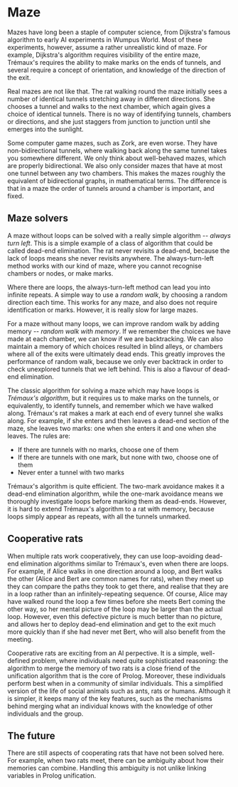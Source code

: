 # Maze

Mazes have long been a staple of computer science, from Dijkstra's famous algorithm to early AI experiments in Wumpus World. Most of these experiments, however, assume a rather unrealistic kind of maze. For example, Dijkstra's algorithm requires visibility of the entire maze, Trémaux's requires the ability to make marks on the ends of tunnels, and several require a concept of orientation, and knowledge of the direction of the exit.

Real mazes are not like that. The rat walking round the maze initially sees a number of identical tunnels stretching away in different directions. She chooses a tunnel and walks to the next chamber, which again gives a choice of identical tunnels. There is no way of identifying tunnels, chambers or directions, and she just staggers from junction to junction until she emerges into the sunlight.

Some computer game mazes, such as Zork, are even worse. They have non-bidirectional tunnels, where walking back along the same tunnel takes you somewhere different. We only think about well-behaved mazes, which are properly bidirectional. We also only consider mazes that have at most one tunnel between any two chambers. This makes the mazes roughly the equivalent of bidirectional graphs, in mathematical terms. The difference is that in a maze the order of tunnels around a chamber is important, and fixed.

## Maze solvers

A maze without loops can be solved with a really simple algorithm -- _always turn left_. This is a simple example of a class of algorithm that could be called dead-end elimination. The rat never revisits a dead-end, because the lack of loops means she never revisits anywhere. The always-turn-left method works with our kind of maze, where you cannot recognise chambers or nodes, or make marks.

Where there are loops, the always-turn-left method can lead you into infinite repeats. A simple way to use a _random walk_, by choosing a random direction each time. This works for any maze, and also does not require identification or marks. However, it is really slow for large mazes.

For a maze without many loops, we can improve random walk by adding memory -- _random walk with memory_. If we remember the choices we have made at each chamber, we can know if we are backtracking. We can also maintain a memory of which choices resulted in blind alleys, or chambers where all of the exits were ultimately dead ends. This greatly improves the performance of random walk, because we only ever backtrack in order to check unexplored tunnels that we left behind. This is also a flavour of dead-end elimination.

The classic algorithm for solving a maze which may have loops is _Trémaux's algorithm_, but it requires us to make marks on the tunnels, or equivalently, to identify tunnels, and remember which we have walked along. Trémaux's rat makes a mark at each end of every tunnel she walks along. For example, if she enters and then leaves a dead-end section of the maze, she leaves two marks: one when she enters it and one when she leaves. The rules are:

* If there are tunnels with no marks, choose one of them
* If there are tunnels with one mark, but none with two, choose one of them
* Never enter a tunnel with two marks

Trémaux's algorithm is quite efficient. The two-mark avoidance makes it a dead-end elimination algorithm, while the one-mark avoidance means we thoroughly investigate loops before marking them as dead-ends. However, it is hard to extend Trémaux's algorithm to a rat with memory, because loops simply appear as repeats, with all the tunnels unmarked.

## Cooperative rats

When multiple rats work cooperatively, they can use loop-avoiding dead-end elimination algorithms similar to Trémaux's, even when there are loops. For example, if Alice walks in one direction around a loop, and Bert walks the other (Alice and Bert are common names for rats), when they meet up they can compare the paths they took to get there, and realise that they are in a loop rather than an infinitely-repeating sequence. Of course, Alice may have walked round the loop a few times before she meets Bert coming the other way, so her mental picture of the loop may be larger than the actual loop. However, even this defective picture is much better than no picture, and allows her to deploy dead-end elimination and get to the exit much more quickly than if she had never met Bert, who will also benefit from the meeting.

Cooperative rats are exciting from an AI perpective. It is a simple, well-defined problem, where individuals need quite sophisticated reasoning: the algorithm to merge the memory of two rats is a close friend of the unification algorithm that is the core of Prolog. Moreover, these individuals perform best when in a community of similar individuals. This a simplified version of the life of social animals such as ants, rats or humans. Although it is simpler, it keeps many of the key features, such as the mechanisms behind merging what an individual knows with the knowledge of other individuals and the group.

## The future

There are still aspects of cooperating rats that have not been solved here. For example, when two rats meet, there can be ambiguity about how their memories can combine. Handling this ambiguity is not unlike linking variables in Prolog unification.



